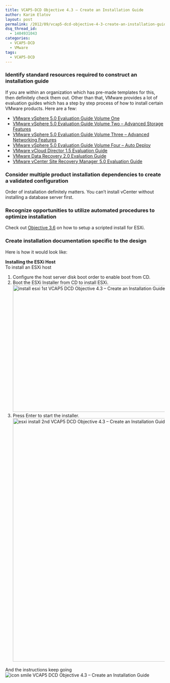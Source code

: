 ```yaml
---
title: VCAP5-DCD Objective 4.3 – Create an Installation Guide
author: Karim Elatov
layout: post
permalink: /2012/09/vcap5-dcd-objective-4-3-create-an-installation-guide/
dsq_thread_id:
  - 1404931043
categories:
  - VCAP5-DCD
  - VMware
tags:
  - VCAP5-DCD
---
```

### Identify standard resources required to construct an installation guide

If you are within an organization which has pre-made templates for this, then definitely check them out. Other than that, VMware provides a lot of evaluation guides which has a step by step process of how to install certain VMware products. Here are a few:

*   <a href="http://www.vmware.com/files/pdf/products/vsphere/VMware-vSphere-Evaluation-Guide-1.pdf" onclick="javascript:_gaq.push(['_trackEvent','download','http://www.vmware.com/files/pdf/products/vsphere/VMware-vSphere-Evaluation-Guide-1.pdf']);">VMware vSphere 5.0 Evaluation Guide Volume One</a>
*   <a href="http://www.vmware.com/files/pdf/products/vsphere/VMware-vSphere-Evaluation-Guide-2-Advanced-Storage.pdf" onclick="javascript:_gaq.push(['_trackEvent','download','http://www.vmware.com/files/pdf/products/vsphere/VMware-vSphere-Evaluation-Guide-2-Advanced-Storage.pdf']);">VMware vSphere 5.0 Evaluation Guide Volume Two – Advanced Storage Features</a>
*   <a href="http://www.vmware.com/files/pdf/products/vsphere/VMware-vSphere-Evaluation-Guide-3-Advanced-Networking.pdf" onclick="javascript:_gaq.push(['_trackEvent','download','http://www.vmware.com/files/pdf/products/vsphere/VMware-vSphere-Evaluation-Guide-3-Advanced-Networking.pdf']);">VMware vSphere 5.0 Evaluation Guide Volume Three – Advanced Networking Features</a>
*   <a href="http://www.vmware.com/files/pdf/products/vsphere/VMware-vSphere-Evaluation-Guide-4-Auto-Deploy.pdf" onclick="javascript:_gaq.push(['_trackEvent','download','http://www.vmware.com/files/pdf/products/vsphere/VMware-vSphere-Evaluation-Guide-4-Auto-Deploy.pdf']);">VMware vSphere 5.0 Evaluation Guide Volume Four – Auto Deploy</a>
*   <a href="http://www.vmware.com/files/pdf/techpaper/VMW-vCloud-Director1_5-EvalGuide.pdf" onclick="javascript:_gaq.push(['_trackEvent','download','http://www.vmware.com/files/pdf/techpaper/VMW-vCloud-Director1_5-EvalGuide.pdf']);">VMware vCloud Director 1.5 Evaluation Guide</a>
*   <a href="http://www.vmware.com/files/pdf/products/DR/VMware-Data-Recovery-Evaluation-Guide.pdf" onclick="javascript:_gaq.push(['_trackEvent','download','http://www.vmware.com/files/pdf/products/DR/VMware-Data-Recovery-Evaluation-Guide.pdf']);">VMware Data Recovery 2.0 Evaluation Guide</a>
*   <a href="http://www.vmware.com/files/pdf/products/SRM/VMware-vCenter-Site-Recovery-Manager-Evaluation-Guide.pdf" onclick="javascript:_gaq.push(['_trackEvent','download','http://www.vmware.com/files/pdf/products/SRM/VMware-vCenter-Site-Recovery-Manager-Evaluation-Guide.pdf']);">VMware vCenter Site Recovery Manager  5.0 Evaluation Guide</a>

### Consider multiple product installation dependencies to create a validated configuration

Order of installation definitely matters. You can&#8217;t install vCenter without installing a database server first.

### Recognize opportunities to utilize automated procedures to optimize installation

Check out <a href="http://virtuallyhyper.com/2012/09/vcap5-dcd-objective-3-6-determine-datacenter-management-options-for-a-vsphere-5-physical-design/" onclick="javascript:_gaq.push(['_trackEvent','outbound-article','http://virtuallyhyper.com/2012/09/vcap5-dcd-objective-3-6-determine-datacenter-management-options-for-a-vsphere-5-physical-design/']);">Objective 3.6</a> on how to setup a scripted install for ESXi.

### Create installation documentation specific to the design

Here is how it would look like:

**Installing the ESXi Host**  
To install an ESXi host

1.  Configure the host server disk boot order to enable boot from CD.
2.  Boot the ESXi Installer from CD to install ESXi.  
    <a href="http://virtuallyhyper.com/wp-content/uploads/2012/09/install-esxi-1st.png" onclick="javascript:_gaq.push(['_trackEvent','outbound-article','http://virtuallyhyper.com/wp-content/uploads/2012/09/install-esxi-1st.png']);"><img class="alignnone size-full wp-image-3394" title="install-esxi-1st" src="http://virtuallyhyper.com/wp-content/uploads/2012/09/install-esxi-1st.png" alt="install esxi 1st VCAP5 DCD Objective 4.3 – Create an Installation Guide " width="720" height="400" /></a>
3.  Press Enter to start the installer.  
    <a href="http://virtuallyhyper.com/wp-content/uploads/2012/09/esxi-install-2nd.png" onclick="javascript:_gaq.push(['_trackEvent','outbound-article','http://virtuallyhyper.com/wp-content/uploads/2012/09/esxi-install-2nd.png']);"><img class="alignnone size-full wp-image-3395" title="esxi-install-2nd" src="http://virtuallyhyper.com/wp-content/uploads/2012/09/esxi-install-2nd.png" alt="esxi install 2nd VCAP5 DCD Objective 4.3 – Create an Installation Guide " width="1024" height="768" /></a>

And the instructions keep going <img src="http://virtuallyhyper.com/wp-includes/images/smilies/icon_smile.gif" alt="icon smile VCAP5 DCD Objective 4.3 – Create an Installation Guide " class="wp-smiley" title="VCAP5 DCD Objective 4.3 – Create an Installation Guide " /> 

